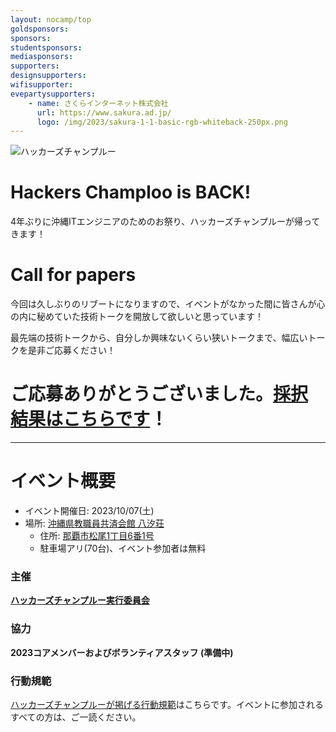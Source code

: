 ```yaml
---
layout: nocamp/top
goldsponsors:
sponsors:
studentsponsors:
mediasponsors:
supporters:
designsupporters:
wifisupporter:
evepartysupporters:
    - name: さくらインターネット株式会社
      url: https://www.sakura.ad.jp/
      logo: /img/2023/sakura-1-1-basic-rgb-whiteback-250px.png
---
```



![ハッカーズチャンプルー](/img/logo/banner.png)


# Hackers Champloo is BACK!

4年ぶりに沖縄ITエンジニアのためのお祭り、ハッカーズチャンプルーが帰ってきます！

# Call for papers

今回は久しぶりのリブートになりますので、イベントがなかった間に皆さんが心の内に秘めていた技術トークを開放して欲しいと思っています！

最先端の技術トークから、自分しか興味ないくらい狭いトークまで、幅広いトークを是非ご応募ください！

# ご応募ありがとうございました。[採択結果はこちらです](https://fortee.jp/hackers-champloo2023/proposal/accepted)！

--------------------------------------------------------------------------------

# イベント概要

* イベント開催日: 2023/10/07(土)
* 場所: [沖縄県教職員共済会館 八汐荘](http://www.okikyousai.jp/top/yasiosou/yasiosou.html)
  * 住所: [那覇市松尾1丁目6番1号](https://goo.gl/maps/yUMMcPvdBgdmygmg6)
  * 駐車場アリ(70台)、イベント参加者は無料


### 主催

**[ハッカーズチャンプルー実行委員会](/about.html)**

### 協力

**2023コアメンバーおよびボランティアスタッフ (準備中)**


### 行動規範

[ハッカーズチャンプルーが掲げる行動規範](/policy.html)はこちらです。イベントに参加されるすべての方は、ご一読ください。

